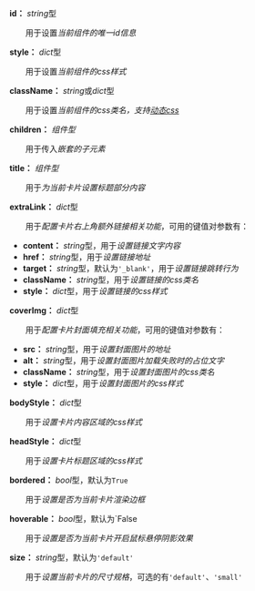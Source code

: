 **id：** *string*型

　　用于设置*当前组件的唯一id信息*

**style：** *dict*型

　　用于设置*当前组件的css样式*

**className：** *string*或*dict*型

　　用于设置*当前组件的css类名，支持[动态css](/advanced-classname)*

**children：** *组件型*

　　用于传入*嵌套的子元素*

**title：** *组件型*

　　用于*为当前卡片设置标题部分内容*

**extraLink：** *dict*型

　　用于*配置卡片右上角额外链接相关功能*，可用的键值对参数有：

- **content：** *string*型，用于*设置链接文字内容*
- **href：** *string*型，用于*设置链接地址*
- **target：** *string*型，默认为`'_blank'`，用于*设置链接跳转行为*
- **className：** *string*型，用于*设置链接的css类名*
- **style：** *dict*型，用于*设置链接的css样式*

**coverImg：** *dict*型

　　用于*配置卡片封面填充相关功能*，可用的键值对参数有：

- **src：** *string*型，用于*设置封面图片的地址*
- **alt：** *string*型，用于*设置封面图片加载失败时的占位文字*
- **className：** *string*型，用于*设置封面图片的css类名*
- **style：** *dict*型，用于*设置封面图片的css样式*

**bodyStyle：** *dict*型

　　用于*设置卡片内容区域的css样式*

**headStyle：** *dict*型

　　用于*设置卡片标题区域的css样式*

**bordered：** *bool*型，默认为`True`

　　用于*设置是否为当前卡片渲染边框*

**hoverable：** *bool*型，默认为`False

　　用于*设置是否为当前卡片开启鼠标悬停阴影效果*

**size：** *string*型，默认为`'default'`

　　用于*设置当前卡片的尺寸规格*，可选的有`'default'`、`'small'`